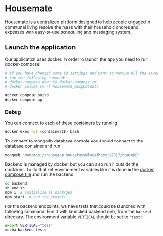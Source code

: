 # Housemate

Housemate is a centralized platform designed to help people engaged in communal
living resolve the mess with their household chores and expenses with easy-to-use
scheduling and messaging system.

## Launch the application

Our application uses docker. In order to launch the app you need to run docker-compose:

```bash
# if you have changed some DB settings and want to remove all the saved data,
# run the following commands
# docker-compose down && docker-compose rm
# docker volume rm -f housemate_mongodbdata

docker compose build
docker compose up
```

### Debug

You can connect to each of these containers by running

```bash
docker exec -it <containerID> bash
```

To connect to mongodb database console you should connect to the database container and run
```bash
mongosh "mongodb://houseApp:housePass@localhost:27017/houseDB"
```

Backend is managed by docker, but you can also run it outside the container. 
To do that set environment variables like it is done in the [docker compose file](docker-compose.yml) and run the backend

```bash
cd backend
sh env.sh
npm i  # initialize js packages
npm start  # run the project
```

For the backend endpoints, we have tests that could be launched with following command.
Run it with launched backend only, from the `backend` directory. 
The environment variable `VERTICAL` should be set to `"test"`
```bash
export VERTICAL="test"
mocha backend-tests
```
